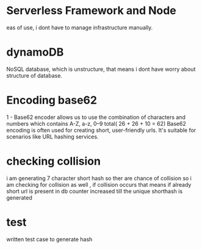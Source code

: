 # Serverless Framework and Node
eas of use, i dont have to manage infrastructure manually.

# dynamoDB 
NoSQL database, which is unstructure, that means i dont have worry about structure of database.

# Encoding base62
1 - Base62 encoder allows us to use the combination of characters and numbers which contains A-Z, a-z, 0–9 total( 26 + 26 + 10 = 62)
Base62 encoding is often used for creating short, user-friendly urls. It's suitable for scenarios like URL hashing services.


# checking collision
i am generating 7 character short hash so ther are chance of collision so i am checking for collision as well , if collision occurs that means if already short url is present in db counter increased till the unique shorthash is generated

# test
written test case to generate hash



